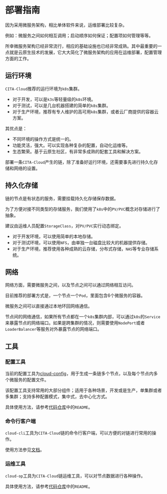 ﻿# 部署指南

因为采用微服务架构，相比单体软件来说，运维部署比较复杂。

例如：微服务之间如何相互调用；启动顺序如何保证；配置项如何管理等等。

所幸微服务架构已经非常流行，相应的基础设施也已经非常成熟。其中最重要的一点就是云原生技术的发展，它大大简化了微服务架构的应用在运维部署，配置管理方面的工作。


## 运行环境
`CITA-Cloud`推荐的运行环境为`k8s`集群。

* 对于开发，可以是`k3s`等轻量级的`k8s`环境。
* 对于测试，可以是几台机器搭建的简单的`k8s`集群。
* 对于生产环境，推荐有专人维护的高可用`k8s`集群，或者云厂商提供的容器云方案。

其优点是：

* 不同环境的操作方式是统一的。
* 功能灵活，强大。可以实现各种复杂的配置，自动化运维等。
* 生态繁荣。基于云原生社区，有非常多成熟的配套工具和解决方案。

部署一条`CITA-Cloud`产生的链，除了准备好运行环境，还需要事先进行持久化存储和网络的设置。

## 持久化存储

链的节点是有状态的服务，需要挂载持久化存储保存数据。

为了方便对接不同类型的存储服务，我们使用了`k8s`中的`PV/PVC`概念对存储进行了抽象。

建议由运维人员配置`StorageClass`，对`PV/PVC`实行动态绑定。

* 对于开发环境，可以使用简单的本地存储。
* 对于测试环境，可以使用`NFS`，由单独一台磁盘比较大的机器提供存储。
* 对于生产环境，推荐使用各种成熟的云存储，分布式存储，`NAS`等专业存储系统。

## 网络

网络方面，需要微服务之间，以及节点之间可以通过网络相互访问。

目前推荐的部署方式是，一个节点一个`Pod`，里面包含6个微服务的容器。

微服务之间可以直接通过本地环回网络通信。

节点间的网络通信，如果所有节点都在一个`k8s`集群内部，可以通过`k8s`的`Service`来暴露节点的网络端口。如果是跨集群的情况，则需要使用`NodePort`或者`LoaderBalancer`等服务对外暴露节点的网络端口。

## 工具

### 配置工具

当前的配置工具为[cloud-config](https://github.com/cita-cloud/cloud-config)，用于生成一条链多个节点，以及每个节点内多个微服务的配置文件。

该配置工具支持常用的大部分组件；适用于各种场景，开发或是生产，单集群或者多集群；支持多种配置模式，集中式，去中心化方式。

具体使用方法，请参考[代码仓库](https://github.com/cita-cloud/cloud-config)中的`README`。

### 命令行客户端

`cloud-cli`工具为`CITA-Cloud`链的命令行客户端，可以方便的对链进行常用的操作。

使用方法参见[文档](https://cita-cloud.github.io/cloud-cli/)。

### 运维工具

`cloud-op`工具为`CITA-Cloud`链运维工具，可以对节点数据进行各种操作。

具体使用方法，请参考[代码仓库](https://github.com/cita-cloud/cloud-op)中的`README`。

